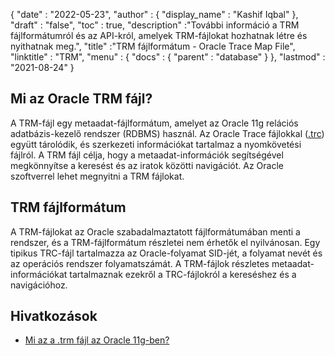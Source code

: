 {
  "date" : "2022-05-23",
  "author" : {
    "display_name" : "Kashif Iqbal"
},
  "draft" : "false",
  "toc" : true,
  "description" :"További információ a TRM fájlformátumról és az API-król, amelyek TRM-fájlokat hozhatnak létre és nyithatnak meg.",
  "title" :"TRM fájlformátum - Oracle Trace Map File",
  "linktitle" : "TRM",
  "menu" : {
    "docs" : {
      "parent" : "database"
}
},
  "lastmod" : "2021-08-24"
}

## Mi az Oracle TRM fájl?

A TRM-fájl egy metaadat-fájlformátum, amelyet az Oracle 11g relációs adatbázis-kezelő rendszer (RDBMS) használ. Az Oracle Trace fájlokkal ([.trc](/hu/database/trc/)) együtt tárolódik, és szerkezeti információkat tartalmaz a nyomkövetési fájlról. A TRM fájl célja, hogy a metaadat-információk segítségével megkönnyítse a keresést és az iratok közötti navigációt. Az Oracle szoftverrel lehet megnyitni a TRM fájlokat.

## TRM fájlformátum

A TRM-fájlokat az Oracle szabadalmaztatott fájlformátumában menti a rendszer, és a TRM-fájlformátum részletei nem érhetők el nyilvánosan. Egy tipikus TRC-fájl tartalmazza az Oracle-folyamat SID-jét, a folyamat nevét és az operációs rendszer folyamatszámát. A TRM-fájlok részletes metaadat-információkat tartalmaznak ezekről a TRC-fájlokról a kereséshez és a navigációhoz.

## Hivatkozások ##

* [Mi az a .trm fájl az Oracle 11g-ben?](https://forums.oracle.com/ords/apexds/post/what-is-trm-file-in-oracle-11g-0659)

